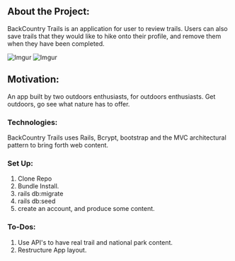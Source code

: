 ## About the Project:

BackCountry Trails is an application for user to review trails. Users can also save trails that they would like to hike onto their profile, and remove them when they have been completed.

![Imgur](https://i.imgur.com/FTQBxlJ.png)
![Imgur](https://i.imgur.com/IctkWwq.png)

## Motivation:

An app built by two outdoors enthusiasts, for outdoors enthusiasts. Get outdoors, go see what nature has to offer.

### Technologies:

BackCountry Trails uses Rails, Bcrypt, bootstrap and the MVC architectural pattern to bring forth web content.

### Set Up:

1. Clone Repo
2. Bundle Install.
3. rails db:migrate
4. rails db:seed
5. create an account, and produce some content.

### To-Dos:

1. Use API's to have real trail and national park content.
2. Restructure App layout.

